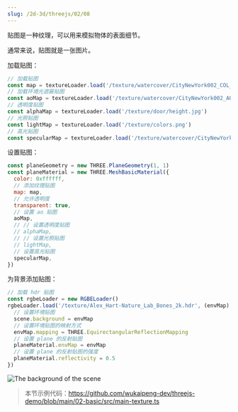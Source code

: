 ```yaml
---
slug: /2d-3d/threejs/02/08
---
```


贴图是一种纹理，可以用来模拟物体的表面细节。

通常来说，贴图就是一张图片。

加载贴图：

```javascript
// 加载贴图
const map = textureLoader.load('/texture/watercover/CityNewYork002_COL_VAR1_1K.png')
// 加载环境光遮蔽贴图
const aoMap = textureLoader.load('/texture/watercover/CityNewYork002_AO_1K.jpg')
// 透明度贴图
const alphaMap = textureLoader.load('/texture/door/height.jpg')
// 光照贴图
const lightMap = textureLoader.load('/texture/colors.png')
// 高光贴图
const specularMap = textureLoader.load('/texture/watercover/CityNewYork002_GLOSS_1K.jpg')
```

设置贴图：

```javascript
const planeGeometry = new THREE.PlaneGeometry(1, 1)
const planeMaterial = new THREE.MeshBasicMaterial({
  color: 0xffffff,
  // 添加纹理贴图
  map: map,
  // 允许透明度
  transparent: true,
  // 设置 ao 贴图
  aoMap,
  // // 设置透明度贴图
  // alphaMap,
  // // 设置光照贴图
  // lightMap,
  // 设置高光贴图
  specularMap,
})
```

为背景添加贴图：

```javascript
// 加载 hdr 贴图
const rgbeLoader = new RGBELoader()
rgbeLoader.load('/texture/Alex_Hart-Nature_Lab_Bones_2k.hdr', (envMap) => {
  // 设置环境贴图
  scene.background = envMap
  // 设置环境贴图的映射方式
  envMap.mapping = THREE.EquirectangularReflectionMapping
  // 设置 plane 的反射贴图
  planeMaterial.envMap = envMap
  // 设置 plane 的反射贴图的强度
  planeMaterial.reflectivity = 0.5
})
```

![The background of the scene](https://img.wukaipeng.com//2025/04/26-105445-wOLk7L-20250426105408_rec_-convert.gif)

> 本节示例代码：https://github.com/wukaipeng-dev/threejs-demo/blob/main/02-basic/src/main-texture.ts